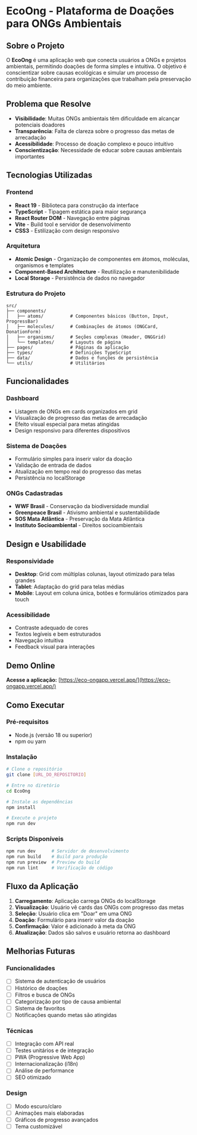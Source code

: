 # EcoOng - Plataforma de Doações para ONGs Ambientais

## Sobre o Projeto

O **EcoOng** é uma aplicação web que conecta usuários a ONGs e projetos ambientais, permitindo doações de forma simples e intuitiva. O objetivo é conscientizar sobre causas ecológicas e simular um processo de contribuição financeira para organizações que trabalham pela preservação do meio ambiente.

## Problema que Resolve

- **Visibilidade**: Muitas ONGs ambientais têm dificuldade em alcançar potenciais doadores
- **Transparência**: Falta de clareza sobre o progresso das metas de arrecadação
- **Acessibilidade**: Processo de doação complexo e pouco intuitivo
- **Conscientização**: Necessidade de educar sobre causas ambientais importantes

## Tecnologias Utilizadas

### Frontend

- **React 19** - Biblioteca para construção da interface
- **TypeScript** - Tipagem estática para maior segurança
- **React Router DOM** - Navegação entre páginas
- **Vite** - Build tool e servidor de desenvolvimento
- **CSS3** - Estilização com design responsivo

### Arquitetura

- **Atomic Design** - Organização de componentes em átomos, moléculas, organismos e templates
- **Component-Based Architecture** - Reutilização e manutenibilidade
- **Local Storage** - Persistência de dados no navegador

### Estrutura do Projeto

```
src/
├── components/
│   ├── atoms/          # Componentes básicos (Button, Input, ProgressBar)
│   ├── molecules/      # Combinações de átomos (ONGCard, DonationForm)
│   ├── organisms/      # Seções complexas (Header, ONGGrid)
│   └── templates/      # Layouts de página
├── pages/              # Páginas da aplicação
├── types/              # Definições TypeScript
├── data/               # Dados e funções de persistência
└── utils/              # Utilitários
```

##  Funcionalidades

### Dashboard

- Listagem de ONGs em cards organizados em grid
- Visualização de progresso das metas de arrecadação
- Efeito visual especial para metas atingidas
- Design responsivo para diferentes dispositivos

### Sistema de Doações

- Formulário simples para inserir valor da doação
- Validação de entrada de dados
- Atualização em tempo real do progresso das metas
- Persistência no localStorage

### ONGs Cadastradas

- **WWF Brasil** - Conservação da biodiversidade mundial
- **Greenpeace Brasil** - Ativismo ambiental e sustentabilidade
- **SOS Mata Atlântica** - Preservação da Mata Atlântica
- **Instituto Socioambiental** - Direitos socioambientais

##  Design e Usabilidade

### Responsividade

- **Desktop**: Grid com múltiplas colunas, layout otimizado para telas grandes
- **Tablet**: Adaptação do grid para telas médias
- **Mobile**: Layout em coluna única, botões e formulários otimizados para touch

### Acessibilidade

- Contraste adequado de cores
- Textos legíveis e bem estruturados
- Navegação intuitiva
- Feedback visual para interações

##  Demo Online

**Acesse a aplicação:** [https://eco-ongapp.vercel.app/](https://eco-ongapp.vercel.app/)

##  Como Executar

### Pré-requisitos

- Node.js (versão 18 ou superior)
- npm ou yarn

### Instalação

```bash
# Clone o repositório
git clone [URL_DO_REPOSITORIO]

# Entre no diretório
cd EcoOng

# Instale as dependências
npm install

# Execute o projeto
npm run dev
```

### Scripts Disponíveis

```bash
npm run dev      # Servidor de desenvolvimento
npm run build    # Build para produção
npm run preview  # Preview do build
npm run lint     # Verificação de código
```

##  Fluxo da Aplicação

1. **Carregamento**: Aplicação carrega ONGs do localStorage
2. **Visualização**: Usuário vê cards das ONGs com progresso das metas
3. **Seleção**: Usuário clica em "Doar" em uma ONG
4. **Doação**: Formulário para inserir valor da doação
5. **Confirmação**: Valor é adicionado à meta da ONG
6. **Atualização**: Dados são salvos e usuário retorna ao dashboard

##  Melhorias Futuras

### Funcionalidades

- [ ] Sistema de autenticação de usuários
- [ ] Histórico de doações
- [ ] Filtros e busca de ONGs
- [ ] Categorização por tipo de causa ambiental
- [ ] Sistema de favoritos
- [ ] Notificações quando metas são atingidas

### Técnicas

- [ ] Integração com API real
- [ ] Testes unitários e de integração
- [ ] PWA (Progressive Web App)
- [ ] Internacionalização (i18n)
- [ ] Análise de performance
- [ ] SEO otimizado

### Design

- [ ] Modo escuro/claro
- [ ] Animações mais elaboradas
- [ ] Gráficos de progresso avançados
- [ ] Tema customizável
